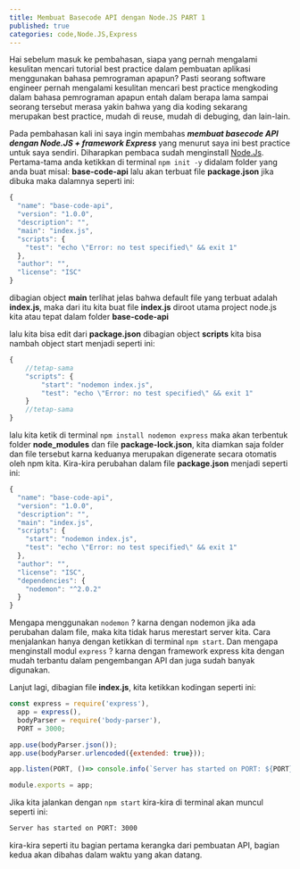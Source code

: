 ```yaml
---
title: Membuat Basecode API dengan Node.JS PART 1
published: true
categories: code,Node.JS,Express
---
```

Hai sebelum masuk ke pembahasan, siapa yang pernah mengalami kesulitan mencari tutorial best practice dalam pembuatan aplikasi menggunakan bahasa pemrograman apapun? Pasti seorang software engineer pernah mengalami kesulitan mencari best practice mengkoding dalam bahasa pemrograman apapun entah dalam berapa lama sampai seorang tersebut merasa yakin bahwa yang dia koding sekarang merupakan best practice, mudah di reuse, mudah di debuging, dan lain-lain.

Pada pembahasan kali ini saya ingin membahas **_membuat basecode API dengan Node.JS + framework Express_** yang menurut saya ini best practice untuk saya sendiri. Diharapkan pembaca sudah menginstall [Node.Js](https://nodejs.org/en/). Pertama-tama anda ketikkan di terminal `npm init -y` didalam folder yang anda buat misal: **base-code-api** lalu akan terbuat file **package.json** jika dibuka maka dalamnya seperti ini:

```js
{
  "name": "base-code-api",
  "version": "1.0.0",
  "description": "",
  "main": "index.js",
  "scripts": {
    "test": "echo \"Error: no test specified\" && exit 1"
  },
  "author": "",
  "license": "ISC"
}
```

dibagian object **main** terlihat jelas bahwa default file yang terbuat adalah **index.js**, maka dari itu kita buat file **index.js** diroot utama project node.js kita atau tepat dalam folder **base-code-api**

lalu kita bisa edit dari **package.json** dibagian object **scripts** kita bisa nambah object start menjadi seperti ini:
```js
{
	//tetap-sama
	"scripts": {
		"start": "nodemon index.js",
		"test": "echo \"Error: no test specified\" && exit 1"
	}
	//tetap-sama
}
```

lalu kita ketik di terminal `npm install nodemon express` maka akan terbentuk folder **node_modules** dan file **package-lock.json**, kita diamkan saja folder dan file tersebut karna keduanya merupakan digenerate secara otomatis oleh npm kita. Kira-kira perubahan dalam file **package.json** menjadi seperti ini:

```js
{
  "name": "base-code-api",
  "version": "1.0.0",
  "description": "",
  "main": "index.js",
  "scripts": {
    "start": "nodemon index.js",
    "test": "echo \"Error: no test specified\" && exit 1"
  },
  "author": "",
  "license": "ISC",
  "dependencies": {
    "nodemon": "^2.0.2"
  }
}
```

Mengapa menggunakan `nodemon` ? karna dengan nodemon jika ada perubahan dalam file, maka kita tidak harus merestart server kita. Cara menjalankan hanya dengan ketikkan di terminal `npm start`. Dan mengapa menginstall modul `express` ? karna dengan framework express kita dengan mudah terbantu dalam pengembangan API dan juga sudah banyak digunakan.

Lanjut lagi, dibagian file **index.js**, kita ketikkan kodingan seperti ini: 

```js
const express = require('express'),
  app = express(),
  bodyParser = require('body-parser'),
  PORT = 3000;

app.use(bodyParser.json());
app.use(bodyParser.urlencoded({extended: true}));

app.listen(PORT, ()=> console.info(`Server has started on PORT: ${PORT}`))

module.exports = app;
```

Jika kita jalankan dengan `npm start` kira-kira di terminal akan muncul seperti ini:

```sh
Server has started on PORT: 3000
```

kira-kira seperti itu bagian pertama kerangka dari pembuatan API, bagian kedua akan dibahas dalam waktu yang akan datang.
